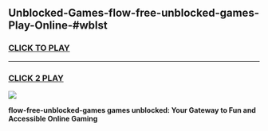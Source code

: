
## Unblocked-Games-flow-free-unblocked-games-Play-Online-#wblst
<h3>
<a href="https://premium.freeplayer.one?title=flow-free-unblocked-games&ref=27F">CLICK TO PLAY</a></h3>
<hr>

<h3>
<a href="https://premium.freeplayer.one?title=flow-free-unblocked-games&ref=27F">CLICK 2 PLAY</a>
  
</h3>

<a href="https://premium.freeplayer.one?title=flow-free-unblocked-games&ref=27F"><img src="https://clearcache.store/games.png"></a>


**flow-free-unblocked-games games unblocked: Your Gateway to Fun and Accessible Online Gaming**
